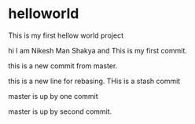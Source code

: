 # helloworld
This is my first hellow world project

hi I am Nikesh Man Shakya and This is my first commit.

this is a new commit from master.

this is a new line for rebasing.
THis is a stash commit

master is up by one commit

master is up by second commit.